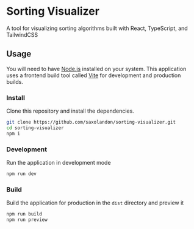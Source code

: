 # Sorting Visualizer

A tool for visualizing sorting algorithms built with React, TypeScript, and TailwindCSS

## Usage

You will need to have [Node.js](https://nodejs.org/en/) installed on your system. This application uses a frontend build tool called [Vite](https://vitejs.dev/) for development and production builds.

### Install

Clone this repository and install the dependencies.

```bash
git clone https://github.com/saxolandon/sorting-visualizer.git
cd sorting-visualizer
npm i
```

### Development

Run the application in development mode

```bash
npm run dev
```

### Build

Build the application for production in the `dist` directory and preview it

```bash
npm run build
npm run preview
```
